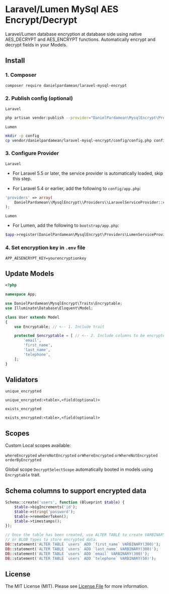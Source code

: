 # Laravel/Lumen MySql AES Encrypt/Decrypt

Laravel/Lumen database encryption at database side using native AES_DECRYPT and AES_ENCRYPT functions.
Automatically encrypt and decrypt fields in your Models.

## Install
### 1. Composer
```bash
composer require danielpardamean/laravel-mysql-encrypt
```

### 2. Publish config (optional)
`Laravel`
```bash
php artisan vendor:publish --provider="DanielPardamean\MysqlEncrypt\Providers\LaravelServiceProvider"
```

`Lumen`
```bash
mkdir -p config
cp vendor/danielpardamean/laravel-mysql-encrypt/config/config.php config/mysql-encrypt.php
```

### 3. Configure Provider
`Laravel`
- For Laravel 5.5 or later, the service provider is automatically loaded, skip this step.

- For Laravel 5.4 or earlier, add the following to `config/app.php`:
```php
'providers' => array(
    DanielPardamean\\MysqlEncrypt\\Providers\\LaravelServiceProvider::class
);
```

`Lumen`
- For Lumen, add the following to `bootstrap/app.php`:
```php
$app->register(DanielPardamean\MysqlEncrypt\Providers\LumenServiceProvider::class);
```

### 4. Set encryption key in `.env` file
```
APP_AESENCRYPT_KEY=yourencryptionkey
```

## Update Models
```php
<?php

namespace App;

use DanielPardamean\MysqlEncrypt\Traits\Encryptable;
use Illuminate\Database\Eloquent\Model;

class User extends Model
{
    use Encryptable; // <-- 1. Include trait

    protected $encryptable = [ // <-- 2. Include columns to be encrypted
        'email',
        'first_name',
        'last_name',
        'telephone',
    ];
}
```

## Validators
`unique_encrypted`
```
unique_encrypted:<table>,<field(optional)>
```

`exists_encrypted`
```
exists_encrypted:<table>,<field(optional)>
```

## Scopes
Custom Local scopes available:

`whereEncrypted`
`whereNotEncrypted`
`orWhereEncrypted`
`orWhereNotEncrypted`
`orderByEncrypted`

Global scope `DecryptSelectScope` automatically booted in models using `Encryptable` trait.

## Schema columns to support encrypted data
```php
Schema::create('users', function (Blueprint $table) {
    $table->bigIncrements('id');
    $table->string('password');
    $table->rememberToken();
    $table->timestamps();
});

// Once the table has been created, use ALTER TABLE to create VARBINARY
// or BLOB types to store encrypted data.
DB::statement('ALTER TABLE `users` ADD `first_name` VARBINARY(300)');
DB::statement('ALTER TABLE `users` ADD `last_name` VARBINARY(300)');
DB::statement('ALTER TABLE `users` ADD `email` VARBINARY(300)');
DB::statement('ALTER TABLE `users` ADD `telephone` VARBINARY(50)');
```

## License
The MIT License (MIT). Please see [License File](https://github.com/danielpardamean/laravel-mysql-encrypt/blob/master/LICENSE) for more information.
